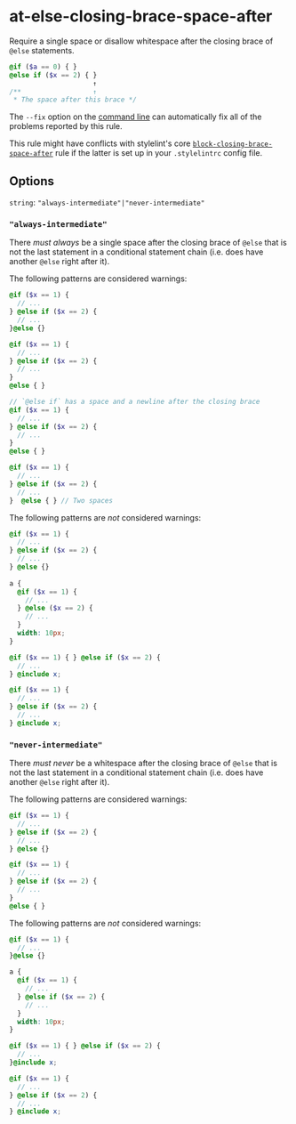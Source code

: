 # at-else-closing-brace-space-after

Require a single space or disallow whitespace after the closing brace of `@else` statements.

```scss
@if ($a == 0) { }
@else if ($x == 2) { }
                     ↑
/**                  ↑
 * The space after this brace */
```

The `--fix` option on the [command line](https://github.com/stylelint/stylelint/blob/master/docs/user-guide/cli.md#autofixing-errors) can automatically fix all of the problems reported by this rule.

This rule might have conflicts with stylelint's core [`block-closing-brace-space-after`](http://stylelint.io/user-guide/rules/block-closing-brace-space-after/) rule if the latter is set up in your `.stylelintrc` config file.

## Options

`string`: `"always-intermediate"|"never-intermediate"`

### `"always-intermediate"`

There *must always* be a single space after the closing brace of `@else` that is not the last statement in a conditional statement chain (i.e. does have another `@else` right after it).

The following patterns are considered warnings:

```scss
@if ($x == 1) {
  // ...
} @else if ($x == 2) {
  // ...
}@else {}

@if ($x == 1) {
  // ...
} @else if ($x == 2) {
  // ...
}
@else { }

// `@else if` has a space and a newline after the closing brace
@if ($x == 1) {
  // ...
} @else if ($x == 2) {
  // ...
} 
@else { }

@if ($x == 1) {
  // ...
} @else if ($x == 2) {
  // ...
}  @else { } // Two spaces
```

The following patterns are *not* considered warnings:

```scss
@if ($x == 1) {
  // ...
} @else if ($x == 2) {
  // ...
} @else {}
      
a {
  @if ($x == 1) {
    // ...
  } @else ($x == 2) {
    // ...
  }
  width: 10px;
}

@if ($x == 1) { } @else if ($x == 2) { 
  // ...
} @include x;

@if ($x == 1) {
  // ...
} @else if ($x == 2) {
  // ...
} @include x;
```

### `"never-intermediate"`

There *must never* be a whitespace after the closing brace of `@else` that is not the last statement in a conditional statement chain (i.e. does have another `@else` right after it).

The following patterns are considered warnings:

```scss
@if ($x == 1) {
  // ...
} @else if ($x == 2) {
  // ...
} @else {}

@if ($x == 1) {
  // ...
} @else if ($x == 2) {
  // ...
}
@else { }
```

The following patterns are *not* considered warnings:

```scss
@if ($x == 1) {
  // ...
}@else {}

a {
  @if ($x == 1) {
    // ...
  } @else if ($x == 2) {
    // ...
  }
  width: 10px;
}

@if ($x == 1) { } @else if ($x == 2) {
  // ...
}@include x;

@if ($x == 1) {
  // ...
} @else if ($x == 2) {
  // ...
} @include x;
```
